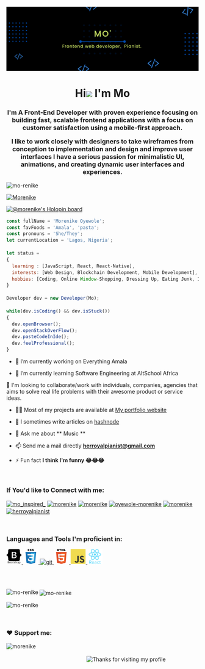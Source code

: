 ![Morenike banner](mo.png)

<h1 align="center">Hi<img src="https://raw.githubusercontent.com/MartinHeinz/MartinHeinz/master/wave.gif" width="30px"> I'm Mo</h1>
<h3 align="center">I'm A Front-End Developer with proven experience focusing on building fast, scalable frontend applications with a focus on customer satisfaction using a mobile-first approach. 

I like to work closely with designers to take wireframes from conception to implementation and design and improve user interfaces
I have a serious passion for minimalistic UI, animations, and creating dynamic user interfaces and experiences.</h3>

<p align="left"> <img src="https://komarev.com/ghpvc/?username=mo-renike&label=Profile%20views&color=0e75b6&style=flat" alt="mo-renike" /> </p>

<p align="left"> <a href="https://twitter.com/mo_renike_" target="blank"><img src="https://img.shields.io/twitter/follow/mo_renike_?logo=twitter&style=for-the-badge" alt="Morenike" /></a> </p>

[![@morenike's Holopin board](https://holopin.me/morenike)](https://holopin.io/@morenike)

``` js
const fullName = 'Morenike Oyewole';
const favFoods = 'Amala', 'pasta';
const pronouns = 'She/They';
let currentLocation = 'Lagos, Nigeria';

let status = 
{ 
  learning : [JavaScript, React, React-Native],
  interests: [Web Design, Blockchain Development, Mobile Development],
  hobbies: [Coding, Online Window-Shopping, Dressing Up, Eating Junk, Introverting, Googling(-_-), Playing Piano]
}

Developer dev = new Developer(Mo);

while(dev.isCoding() && dev.isStuck())  
{
  dev.openBrowser();
  dev.openStackOverFlow();
  dev.pasteCodeInIde();
  dev.feelProfessional();
}
```

- 🔭 I’m currently working on Everything Amala

- 🌱 I’m currently learning Software Engineering at AltSchool Africa


👯 I'm looking to collaborate/work with individuals, companies, agencies that aims to solve real life problems with their awesome product or service ideas.

- 👨‍💻 Most of my projects are available at [My portfolio website](https://portfolio-mo-renike.vercel.app/) 
- 📝 I sometimes write articles on [hashnode](https://mo-inspired.hashnode.dev/)

- 💬 Ask me about ** Music **

- 📫 Send me a mail directly **herroyalpianist@gmail.com**



- ⚡ Fun fact **I think I'm funny 😂😂😂**
</br>
<h3 align="left">If You'd like to Connect with me:</h3>
<p align="left">
 <a href="https://twitter.com/mo_renike_" target="blank"><img align="center" src="https://raw.githubusercontent.com/rahuldkjain/github-profile-readme-generator/master/src/images/icons/Social/twitter.svg" alt="mo_inspired_" height="30" width="40" /></a>
<a href="https://codepen.io/morenike" target="blank"><img align="center" src="https://raw.githubusercontent.com/rahuldkjain/github-profile-readme-generator/master/src/images/icons/Social/codepen.svg" alt="morenike" height="30" width="40" /></a>
<a href="https://dev.to/morenike" target="blank"><img align="center" src="https://cdn.jsdelivr.net/npm/simple-icons@3.0.1/icons/dev-dot-to.svg" alt="morenike" height="30" width="40" /></a>
<a href="https://www.linkedin.com/in/morenike-oyewole/" target="blank"><img align="center" src="https://raw.githubusercontent.com/rahuldkjain/github-profile-readme-generator/master/src/images/icons/Social/linked-in-alt.svg" alt="oyewole-morenike" height="30" width="40" /></a>
<a href="https://stackoverflow.com/users/morenike-oyewole" target="blank"><img align="center" src="https://raw.githubusercontent.com/rahuldkjain/github-profile-readme-generator/master/src/images/icons/Social/stack-overflow.svg" alt="morenike" height="30" width="40" /></a>
<a href="https://instagram.com/herroyalpianist" target="blank"><img align="center" src="https://raw.githubusercontent.com/rahuldkjain/github-profile-readme-generator/master/src/images/icons/Social/instagram.svg" alt="herroyalpianist" height="30" width="40" /></a>
</p>
</br>
<h3 align="left">Languages and Tools I'm proficient in:</h3>
<p align="left"> <a href="https://getbootstrap.com" target="_blank"> <img src="https://raw.githubusercontent.com/devicons/devicon/master/icons/bootstrap/bootstrap-plain-wordmark.svg" alt="bootstrap" width="40" height="40"/> </a> <a href="https://www.w3schools.com/css/" target="_blank"> <img src="https://raw.githubusercontent.com/devicons/devicon/master/icons/css3/css3-original-wordmark.svg" alt="css3" width="40" height="40"/> </a> <a href="https://git-scm.com/" target="_blank"> <img src="https://www.vectorlogo.zone/logos/git-scm/git-scm-icon.svg" alt="git" width="40" height="40"/> </a> <a href="https://www.w3.org/html/" target="_blank"> <img src="https://raw.githubusercontent.com/devicons/devicon/master/icons/html5/html5-original-wordmark.svg" alt="html5" width="40" height="40"/> </a> <a href="https://developer.mozilla.org/en-US/docs/Web/JavaScript" target="_blank"> <img src="https://raw.githubusercontent.com/devicons/devicon/master/icons/javascript/javascript-original.svg" alt="javascript" width="40" height="40"/> </a> <a href="https://reactjs.org/" target="_blank"> <img src="https://raw.githubusercontent.com/devicons/devicon/master/icons/react/react-original-wordmark.svg" alt="react" width="40" height="40"/> </a>  </p>

</br>
</br>

<p><img align="left" src="https://github-readme-stats.vercel.app/api/top-langs?username=mo-renike&show_icons=true&locale=en&theme=dark" alt="mo-renike" /></p>

<p>&nbsp;<img align="center" src="https://github-readme-stats.vercel.app/api?username=mo-renike&show_icons=true&locale=en&theme=dark" alt="mo-renike" /></p>

<p><img align="center" src="https://github-readme-streak-stats.herokuapp.com/?user=mo-renike&theme=dark" alt="mo-renike" /></p>
</br>
<h3 align="left">❤ Support me:</h3>
<p><a href="https://www.buymeacoffee.com/morenike"> <img align="left" src="https://cdn.buymeacoffee.com/buttons/v2/default-yellow.png" height="50" width="210" alt="morenike" /></a></p><br><br>

<img height="120" alt="Thanks for visiting my profile" width="100%" src="https://github.com/dibyendu415/dibyendu415/blob/master/marquee.svg" />

